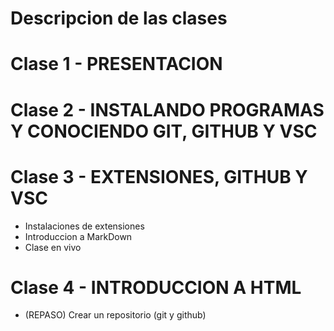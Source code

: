 # Descripcion de las clases

# Clase 1 - PRESENTACION

# Clase 2 - INSTALANDO PROGRAMAS Y CONOCIENDO GIT, GITHUB Y VSC

# Clase 3 - EXTENSIONES, GITHUB Y VSC

- Instalaciones de extensiones
- Introduccion a MarkDown
- Clase en vivo

# Clase 4 - INTRODUCCION A HTML
- (REPASO) Crear un repositorio (git y github)
